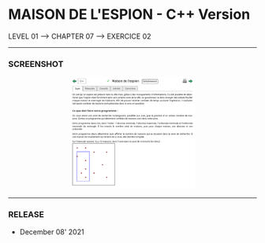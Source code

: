 # MAISON DE L'ESPION - C++ Version
LEVEL 01 --> CHAPTER 07 --> EXERCICE 02

---
### **SCREENSHOT**

<div align="center">
    <img
        src="https://github.com/Ayckinn/CPP/blob/main/FRANCE_IOI/LEVEL_01/Chapter_07/02_maison_espion/maison.png"
        alt="DEMO"
        style="width:50%">
</div>

---
### **RELEASE**

- December 08' 2021